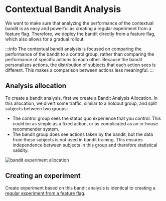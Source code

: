 # Contextual Bandit Analysis

We want to make sure that analyzing the performance of the contextual bandit is as easy and powerful as creating a regular experiment from a feature flag.
Therefore, we deploy the bandit directly from a feature flag, which also allows for a gradual rollout.

:::info 
The contextual bandit analysis is focused on comparing the performance of the bandit to a control group,
rather than comparing the performance of specific actions to each other.
Because the bandit personalizes actions, the distribution of subjects that each action sees is different. 
This makes a comparison between actions less meaningful.
:::

## Analysis allocation

To create a bandit analysis, first we create a Bandit Analysis Allocation.
In this allocation, we divert some traffic, similar to a holdout group, and split subjects between two groups:
- The control group sees the status quo experience that you control. This could be as simple as a fixed action, or as complicated as an in-house recommender system.
- The bandit group does see actions taken by the bandit, but the data from these subjects is not used in bandit training. This ensures independence between subjects in this group and therefore statistical validity.

![bandit experiment allocation](/img/contextual-bandits/bandit-experiment-allocation.png)

## Creating an experiment

Create experiment based on this bandit analysis is identical to creating a [regular experiment from a feature flag](/feature-flagging/experiment-assignment).

